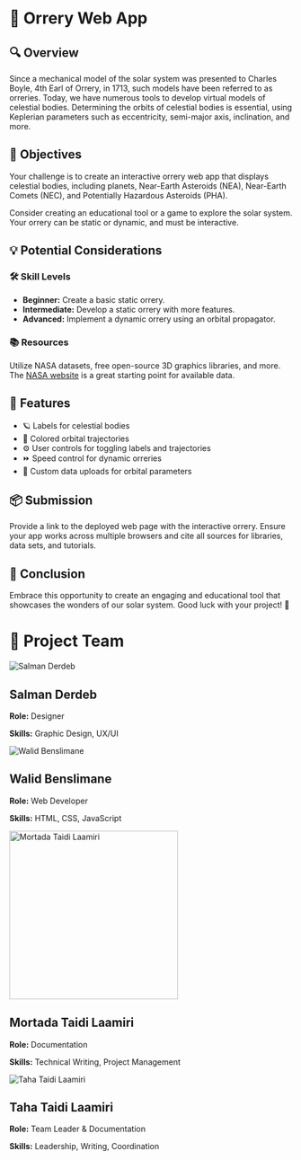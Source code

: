 

<body>
    <h1>🌌 Orrery Web App</h1>
    <h2>🔍 Overview</h2>
    <p>
        Since a mechanical model of the solar system was presented to Charles Boyle, 4th Earl of Orrery, in 1713, 
        such models have been referred to as orreries. Today, we have numerous tools to develop virtual models of 
        celestial bodies. Determining the orbits of celestial bodies is essential, using Keplerian parameters 
        such as eccentricity, semi-major axis, inclination, and more.
    </p>
    <h2>🎯 Objectives</h2>
    <p>
        Your challenge is to create an interactive orrery web app that displays celestial bodies, including 
        planets, Near-Earth Asteroids (NEA), Near-Earth Comets (NEC), and Potentially Hazardous Asteroids (PHA).
    </p>
    <p>
        Consider creating an educational tool or a game to explore the solar system. Your orrery can be static 
        or dynamic, and must be interactive.
    </p>
    <h2>💡 Potential Considerations</h2>
    <h3>🛠 Skill Levels</h3>
    <ul>
        <li><strong>Beginner:</strong> Create a basic static orrery.</li>
        <li><strong>Intermediate:</strong> Develop a static orrery with more features.</li>
        <li><strong>Advanced:</strong> Implement a dynamic orrery using an orbital propagator.</li>
    </ul>
    <h3>📚 Resources</h3>
    <p>
        Utilize NASA datasets, free open-source 3D graphics libraries, and more. 
        The <a href="https://www.nasa.gov">NASA website</a> is a great starting point for available data.
    </p>
    <h2>🌟 Features</h2>
    <ul>
        <li>🪐 Labels for celestial bodies</li>
        <li>🌈 Colored orbital trajectories</li>
        <li>⚙️ User controls for toggling labels and trajectories</li>
        <li>⏩ Speed control for dynamic orreries</li>
        <li>📂 Custom data uploads for orbital parameters</li>
    </ul>
    <h2>📦 Submission</h2>
    <p>
        Provide a link to the deployed web page with the interactive orrery. Ensure your app works across multiple 
        browsers and cite all sources for libraries, data sets, and tutorials.
    </p>
    <h2>🚀 Conclusion</h2>
    <p>
        Embrace this opportunity to create an engaging and educational tool that showcases the wonders of our 
        solar system. Good luck with your project! 🌠
<h1>🚀 Project Team</h1>
  

  <div class="team-container">
        <div class="team-member">
            <img src="https://github.com/user-attachments/assets/b61233f2-a0fa-47de-a3f9-6007b1c1d453" alt="Salman Derdeb">
            <h2>Salman Derdeb</h2>
            <p><strong>Role:</strong> Designer</p>
            <p><strong>Skills:</strong> Graphic Design, UX/UI</p>
        </div>
        <div class="team-member">
            <img src="https://github.com/user-attachments/assets/331fc805-78e1-48ea-b441-33531ead54f9" alt="Walid Benslimane">
            <h2>Walid Benslimane</h2>
            <p><strong>Role:</strong> Web Developer</p>
            <p><strong>Skills:</strong> HTML, CSS, JavaScript</p>
        </div>
        <div class="team-member">
            <img height="300px" src="https://github.com/user-attachments/assets/eeddf3e4-373e-47a2-b89f-248aacf124cd" alt="Mortada Taidi Laamiri">
            <h2>Mortada Taidi Laamiri</h2>
            <p><strong>Role:</strong> Documentation</p>
            <p><strong>Skills:</strong> Technical Writing, Project Management</p>
        </div>
        <div class="team-member">
            <img src="https://github.com/user-attachments/assets/12a3426f-ae99-45b6-90b2-05169ba14a44" alt="Taha Taidi Laamiri">
            <h2>Taha Taidi Laamiri</h2>
            <p><strong>Role:</strong> Team Leader & Documentation</p>
            <p><strong>Skills:</strong> Leadership, Writing, Coordination</p>
        </div>
    </div>




</body>
</html>

